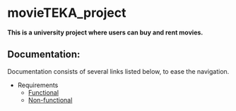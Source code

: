 # movieTEKA_project

**This is a university project where users can buy and rent movies.**   

## Documentation:  
  
   Documentation consists of several links listed below, to ease the navigation.
  * Requirements
    * [Functional](docs/functional_requirement.md)
    * [Non-functional](docs/non_functional_requirement.md)
